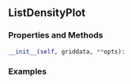 ## <a id="McUtils.Plots.Plots.ListDensityPlot">ListDensityPlot</a>


### Properties and Methods
```python
__init__(self, griddata, **opts): 
```

### Examples
